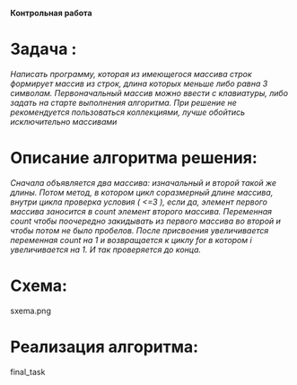 **Контрольная работа**
# Задача :
*Написать программу, которая из имеющегося массива строк формирует массив из строк, длина которых меньше либо равна 3 символам. Первоначальный массив можно ввести с клавиатуры, либо задать на старте выполнения алгоритма. При решение не рекомендуется пользоваться коллекциями, лучше обойтись исключительно массивами*
# Описание алгоритма решения:
*Сначала объявляется два массива: изначальный и второй такой же длины. Потом метод, в котором цикл соразмерный длине массива, внутри цикла проверка условия ( <=3 ), если да, элемент первого массива заносится в count элемент второго массива. Переменная count чтобы поочередно закидывать из первого массива во второй и чтобы потом не было пробелов. После присвоения увеличивается переменная count на 1 и возвращается к циклу for в котором i увеличивается на 1. И так проверяется до конца.*
# Схема:
sxema.png
# Реализация алгоритма:
final_task 
